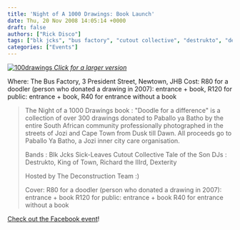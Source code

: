 ```yaml
---
title: 'Night of A 1000 Drawings: Book Launch'
date: Thu, 20 Nov 2008 14:05:14 +0000
draft: false
authors: ["Rick Disco"]
tags: ["blk jcks", "bus factory", "cutout collective", "destrukto", "dexterity", "doodle for a difference", "event", "jhb", "johannesburg", "king of town", "newtown", "night of a 1000 drawings", "richard the third", "sick-leaves", "tale of the son"]
categories: ["Events"]
---
```


 [![](/wp-content/uploads/2008/11/100drawings-300x171.jpg "100drawings") _Click for a larger version_](/wp-content/uploads/2008/11/100drawings.jpg)

Where: The Bus Factory, 3 President Street, Newtown, JHB Cost: R80 for a doodler (person who donated a drawing in 2007): entrance + book, R120 for public: entrance + book, R40 for entrance without a book

> The Night of a 1000 Drawings book : "Doodle for a difference" is a collection of over 300 drawings donated to Paballo ya Batho by the entire South African community professionally photographed in the streets of Jozi and Cape Town from Dusk till Dawn. All proceeds go to Paballo Ya Batho, a Jozi inner city care organisation.
>
> Bands : Blk Jcks Sick-Leaves Cutout Collective Tale of the Son DJs : Destrukto, King of Town, Richard the IIIrd, Dexterity
>
> Hosted by The Deconstruction Team :)
>
> Cover: R80 for a doodler (person who donated a drawing in 2007): entrance + book R120 for public: entrance + book R40 for entrance without a book

[Check out the Facebook event](http://www.facebook.com/event.php?eid=37528007609 "Facebook Event")!

